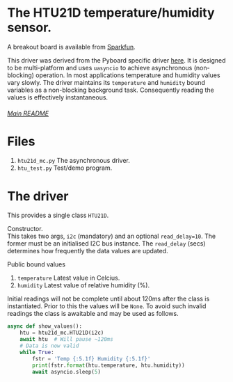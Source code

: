 # The HTU21D temperature/humidity sensor.

A breakout board is available from
[Sparkfun](https://www.sparkfun.com/products/12064).

This driver was derived from the Pyboard specific driver
[here](https://github.com/manitou48/pyboard/blob/master/htu21d.py). It is
designed to be multi-platform and uses `uasyncio` to achieve asynchronous (non-
blocking) operation. In most applications temperature and humidity values vary
slowly. The driver maintains its `temperature` and `humidity` bound variables
as a non-blocking background task. Consequently reading the values is
effectively instantaneous.

###### [Main README](./README.md)

# Files

 1. `htu21d_mc.py` The asynchronous driver.
 2. `htu_test.py` Test/demo program.

# The driver

This provides a single class `HTU21D`.

Constructor.  
This takes two args, `i2c` (mandatory) and an optional `read_delay=10`. The
former must be an initialised I2C bus instance. The `read_delay` (secs)
determines how frequently the data values are updated.

Public bound values
 1. `temperature` Latest value in Celcius.
 2. `humidity` Latest value of relative humidity (%).

Initial readings will not be complete until about 120ms after the class is
instantiated. Prior to this the values will be `None`. To avoid such invalid
readings the class is awaitable and may be used as follows.

```python
async def show_values():
    htu = htu21d_mc.HTU21D(i2c)
    await htu  # Will pause ~120ms
    # Data is now valid
    while True:
        fstr = 'Temp {:5.1f} Humidity {:5.1f}'
        print(fstr.format(htu.temperature, htu.humidity))
        await asyncio.sleep(5)
```